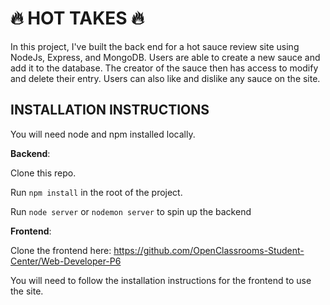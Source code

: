 🔥 HOT TAKES 🔥
===============
 In this project, I've built the back end for a hot sauce review site using NodeJs, Express, and MongoDB. Users are able to create a new sauce and add it to the database. The creator of the sauce then has access to modify and delete their entry. Users can also like and dislike any sauce on the site.


INSTALLATION INSTRUCTIONS
--------------------------
You will need node and npm installed locally.

**Backend**:

Clone this repo.

Run `npm install` in the root of the project.

Run `node server` or `nodemon server` to spin up the backend

**Frontend**: 

Clone the frontend here: <https://github.com/OpenClassrooms-Student-Center/Web-Developer-P6>

You will need to follow the installation instructions for the frontend to use the site.
